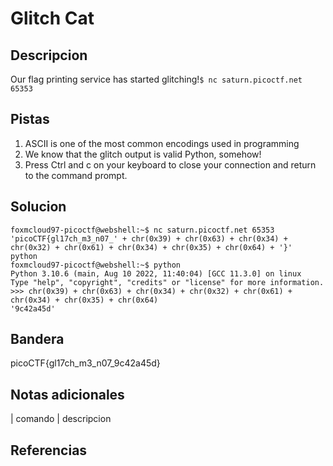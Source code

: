 
# Glitch Cat

## Descripcion

Our flag printing service has started glitching!`$ nc saturn.picoctf.net 65353`

## Pistas

1. ASCII is one of the most common encodings used in programming
2. We know that the glitch output is valid Python, somehow!
3. Press Ctrl and c on your keyboard to close your connection and return to the command prompt.

## Solucion

```bash()
foxmcloud97-picoctf@webshell:~$ nc saturn.picoctf.net 65353 
'picoCTF{gl17ch_m3_n07_' + chr(0x39) + chr(0x63) + chr(0x34) + chr(0x32) + chr(0x61) + chr(0x34) + chr(0x35) + chr(0x64) + '}'
python
foxmcloud97-picoctf@webshell:~$ python 
Python 3.10.6 (main, Aug 10 2022, 11:40:04) [GCC 11.3.0] on linux
Type "help", "copyright", "credits" or "license" for more information.
>>> chr(0x39) + chr(0x63) + chr(0x34) + chr(0x32) + chr(0x61) + chr(0x34) + chr(0x35) + chr(0x64)
'9c42a45d'
```

## Bandera

picoCTF{gl17ch_m3_n07_9c42a45d}

## Notas adicionales

| comando | descripcion

## Referencias
